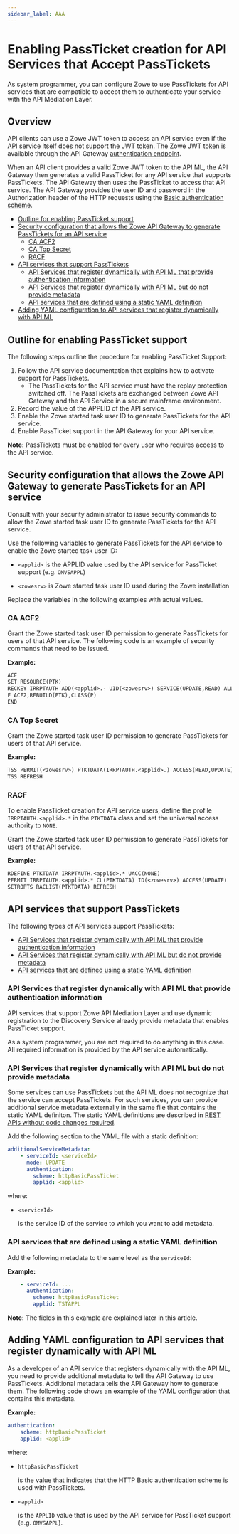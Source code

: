 ```yaml
---
sidebar_label: AAA
---
```


# Enabling PassTicket creation for API Services that Accept PassTickets <!-- omit in toc -->

As system programmer, you can configure Zowe to use PassTickets for API services that are compatible to accept them to authenticate your service with the API Mediation Layer.

## Overview <!-- omit in toc -->

API clients can use a Zowe JWT token to access an API service even if the API service itself does not support the JWT token.
The Zowe JWT token is available through the API Gateway [authentication endpoint](https://docs.zowe.org/stable/extend/extend-apiml/api-mediation-security#authentication-for-api-ml-services).

When an API client provides a valid Zowe JWT token to the API ML, the API Gateway then generates a valid PassTicket for any API service that supports PassTickets.
The API Gateway then uses the PassTicket to access that API service.
The API Gateway provides the user ID and password in the Authorization header of the HTTP requests using the
[Basic authentication scheme](https://developer.mozilla.org/en-US/docs/Web/HTTP/Authentication#Basic_authentication_scheme).

- [Outline for enabling PassTicket support](#outline-for-enabling-passticket-support)
- [Security configuration that allows the Zowe API Gateway to generate PassTickets for an API service](#security-configuration-that-allows-the-zowe-api-gateway-to-generate-passtickets-for-an-api-service)
  - [CA ACF2](#ca-acf2)
  - [CA Top Secret](#ca-top-secret)
  - [RACF](#racf)
- [API services that support PassTickets](#api-services-that-support-passtickets)
  - [API Services that register dynamically with API ML that provide authentication information](#api-services-that-register-dynamically-with-api-ml-that-provide-authentication-information)
  - [API Services that register dynamically with API ML but do not provide metadata](#api-services-that-register-dynamically-with-api-ml-but-do-not-provide-metadata)
  - [API services that are defined using a static YAML definition](#api-services-that-are-defined-using-a-static-yaml-definition)
- [Adding YAML configuration to API services that register dynamically with API ML](#adding-yaml-configuration-to-api-services-that-register-dynamically-with-api-ml)

## Outline for enabling PassTicket support

The following steps outline the procedure for enabling PassTicket Support:

1. Follow the API service documentation that explains how to activate support for PassTickets.
   - The PassTickets for the API service must have the replay protection switched off. The PassTickets are exchanged between Zowe API Gateway and the API Service in a secure mainframe environment.
2. Record the value of the APPLID of the API service.
3. Enable the Zowe started task user ID to generate PassTickets for the API service.
4. Enable PassTicket support in the API Gateway for your API service.

**Note:**
PassTickets must be enabled for every user who requires access to the API service.

## Security configuration that allows the Zowe API Gateway to generate PassTickets for an API service

Consult with your security administrator to issue security commands to allow the Zowe started task user ID to generate PassTickets for the API service.

Use the following variables to generate PassTickets for the API service to enable the Zowe started task user ID:

- `<applid>` is the APPLID value used by the API service for PassTicket support (e.g. `OMVSAPPL`)

- `<zowesrv>` is Zowe started task user ID used during the Zowe installation

Replace the variables in the following examples with actual values.

### CA ACF2

Grant the Zowe started task user ID permission to generate PassTickets for users of that API service.
The following code is an example of security commands that need to be issued.

**Example:**

```txt
ACF
SET RESOURCE(PTK)
RECKEY IRRPTAUTH ADD(<applid>.- UID(<zowesrv>) SERVICE(UPDATE,READ) ALLOW)
F ACF2,REBUILD(PTK),CLASS(P)
END
```

### CA Top Secret

Grant the Zowe started task user ID permission to generate PassTickets for users of that API service.

**Example:**

```txt
TSS PERMIT(<zowesrv>) PTKTDATA(IRRPTAUTH.<applid>.) ACCESS(READ,UPDATE)
TSS REFRESH
```

### RACF

To enable PassTicket creation for API service users, define the profile `IRRPTAUTH.<applid>.*` in the `PTKTDATA` class and set the universal access authority to `NONE`.

Grant the Zowe started task user ID permission to generate PassTickets for users of that API service.

**Example:**

```txt
RDEFINE PTKTDATA IRRPTAUTH.<applid>.* UACC(NONE)
PERMIT IRRPTAUTH.<applid>.* CL(PTKTDATA) ID(<zowesrv>) ACCESS(UPDATE)
SETROPTS RACLIST(PTKTDATA) REFRESH
```

## API services that support PassTickets

The following types of API services support PassTickets:

  - [API Services that register dynamically with API ML that provide authentication information](#api-services-that-register-dynamically-with-api-ml-that-provide-authentication-information)
  - [API Services that register dynamically with API ML but do not provide metadata](#api-services-that-register-dynamically-with-api-ml-but-do-not-provide-metadata)
  - [API services that are defined using a static YAML definition](#api-services-that-are-defined-using-a-static-yaml-definition)

### API Services that register dynamically with API ML that provide authentication information

API services that support Zowe API Mediation Layer and use dynamic registration to the Discovery Service already provide metadata that enables PassTicket support.

As a system programmer, you are not required to do anything in this case. All required information is provided by the API service automatically.

### API Services that register dynamically with API ML but do not provide metadata

Some services can use PassTickets but the API ML does not recognize that the service can accept PassTickets.
For such services, you can provide additional service metadata externally in the same file that contains the static YAML definiton. The static YAML definitions are described in [REST APIs without code changes required](./onboard-static-definition.md).

Add the following section to the YAML file with a static definition:

```yaml
additionalServiceMetadata:
    - serviceId: <serviceId>
      mode: UPDATE
      authentication:
        scheme: httpBasicPassTicket
        applid: <applid>
```

where:

- `<serviceId>`

    is the service ID of the service to which you want to add metadata.

### API services that are defined using a static YAML definition

Add the following metadata to the same level as the `serviceId`:

**Example:**

```yaml
    - serviceId: ...
      authentication:
        scheme: httpBasicPassTicket
        applid: TSTAPPL
```

**Note:** The fields in this example are explained later in this article.

## Adding YAML configuration to API services that register dynamically with API ML

As a developer of an API service that registers dynamically with the API ML, you need to provide additional metadata to tell the API Gateway to use PassTickets.
Additional metadata tells the API Gateway how to generate them. The following code shows an example of the YAML configuration that contains this metadata.

**Example:**

```yaml
authentication:
    scheme: httpBasicPassTicket
    applid: <applid>
```

where:

- `httpBasicPassTicket`

  is the value that indicates that the HTTP Basic authentication scheme is used with PassTickets.

- `<applid>`

  is the `APPLID` value that is used by the API service for PassTicket support (e.g. `OMVSAPPL`).
